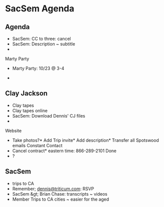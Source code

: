 # SacSem Agenda

## Agenda

* SacSem: CC to three: cancel
* SacSem: Description ~ subtitle
* 

Marty Party

* Marty Party: 10/23 @ 3-4

* 

## Clay Jackson

* Clay tapes
* Clay tapes online
* SacSem: Download Dennis' CJ files
* 

Website
* Take photos?* Add Trip invite* Add description* Transfer all Spotswood emails
Constant Contact
* Cancel contract* eastern time: 866-289-2101
Done
* ?

## SacSem

* trips to CA
* Remember; dennis@triticum.com: RSVP
* SacSem &amp;gt; Brian Chase: transcripts ~ videos
* Member Trips to CA cities ~ easier for the aged
